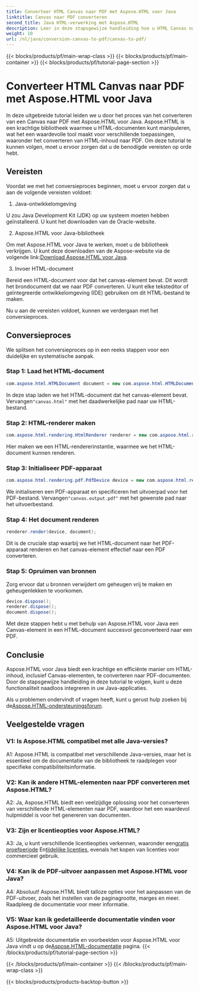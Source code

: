 ```yaml
---
title: Converteer HTML Canvas naar PDF met Aspose.HTML voor Java
linktitle: Canvas naar PDF converteren
second_title: Java HTML-verwerking met Aspose.HTML
description: Leer in deze stapsgewijze handleiding hoe u HTML Canvas naar PDF converteert met Aspose.HTML voor Java.
weight: 10
url: /nl/java/conversion-canvas-to-pdf/canvas-to-pdf/
---
```


{{< blocks/products/pf/main-wrap-class >}}
{{< blocks/products/pf/main-container >}}
{{< blocks/products/pf/tutorial-page-section >}}

# Converteer HTML Canvas naar PDF met Aspose.HTML voor Java

In deze uitgebreide tutorial leiden we u door het proces van het converteren van een Canvas naar PDF met Aspose.HTML voor Java. Aspose.HTML is een krachtige bibliotheek waarmee u HTML-documenten kunt manipuleren, wat het een waardevolle tool maakt voor verschillende toepassingen, waaronder het converteren van HTML-inhoud naar PDF. Om deze tutorial te kunnen volgen, moet u ervoor zorgen dat u de benodigde vereisten op orde hebt.

## Vereisten

Voordat we met het conversieproces beginnen, moet u ervoor zorgen dat u aan de volgende vereisten voldoet:

1. Java-ontwikkelomgeving

U zou Java Development Kit (JDK) op uw systeem moeten hebben geïnstalleerd. U kunt het downloaden van de Oracle-website.

2. Aspose.HTML voor Java-bibliotheek

 Om met Aspose.HTML voor Java te werken, moet u de bibliotheek verkrijgen. U kunt deze downloaden van de Aspose-website via de volgende link:[Download Aspose.HTML voor Java](https://releases.aspose.com/html/java/).

3. Invoer HTML-document

Bereid een HTML-document voor dat het canvas-element bevat. Dit wordt het brondocument dat we naar PDF converteren. U kunt elke teksteditor of geïntegreerde ontwikkelomgeving (IDE) gebruiken om dit HTML-bestand te maken.

Nu u aan de vereisten voldoet, kunnen we verdergaan met het conversieproces.

## Conversieproces

We splitsen het conversieproces op in een reeks stappen voor een duidelijke en systematische aanpak.

### Stap 1: Laad het HTML-document

```java
com.aspose.html.HTMLDocument document = new com.aspose.html.HTMLDocument(Resources.input("canvas.html"));
```

 In deze stap laden we het HTML-document dat het canvas-element bevat. Vervangen`"canvas.html"` met het daadwerkelijke pad naar uw HTML-bestand.

### Stap 2: HTML-renderer maken

```java
com.aspose.html.rendering.HtmlRenderer renderer = new com.aspose.html.rendering.HtmlRenderer();
```

Hier maken we een HTML-rendererinstantie, waarmee we het HTML-document kunnen renderen.

### Stap 3: Initialiseer PDF-apparaat

```java
com.aspose.html.rendering.pdf.PdfDevice device = new com.aspose.html.rendering.pdf.PdfDevice(Resources.output("canvas.output.pdf"));
```

 We initialiseren een PDF-apparaat en specificeren het uitvoerpad voor het PDF-bestand. Vervangen`"canvas.output.pdf"` met het gewenste pad naar het uitvoerbestand.

### Stap 4: Het document renderen

```java
renderer.render(device, document);
```

Dit is de cruciale stap waarbij we het HTML-document naar het PDF-apparaat renderen en het canvas-element effectief naar een PDF converteren.

### Stap 5: Opruimen van bronnen

Zorg ervoor dat u bronnen verwijdert om geheugen vrij te maken en geheugenlekken te voorkomen.

```java
device.dispose();
renderer.dispose();
document.dispose();
```

Met deze stappen hebt u met behulp van Aspose.HTML voor Java een Canvas-element in een HTML-document succesvol geconverteerd naar een PDF.

## Conclusie

Aspose.HTML voor Java biedt een krachtige en efficiënte manier om HTML-inhoud, inclusief Canvas-elementen, te converteren naar PDF-documenten. Door de stapsgewijze handleiding in deze tutorial te volgen, kunt u deze functionaliteit naadloos integreren in uw Java-applicaties.

 Als u problemen ondervindt of vragen heeft, kunt u gerust hulp zoeken bij de[Aspose.HTML-ondersteuningsforum](https://forum.aspose.com/).

## Veelgestelde vragen

### V1: Is Aspose.HTML compatibel met alle Java-versies?

A1: Aspose.HTML is compatibel met verschillende Java-versies, maar het is essentieel om de documentatie van de bibliotheek te raadplegen voor specifieke compatibiliteitsinformatie.

### V2: Kan ik andere HTML-elementen naar PDF converteren met Aspose.HTML?

A2: Ja, Aspose.HTML biedt een veelzijdige oplossing voor het converteren van verschillende HTML-elementen naar PDF, waardoor het een waardevol hulpmiddel is voor het genereren van documenten.

### V3: Zijn er licentieopties voor Aspose.HTML?

 A3: Ja, u kunt verschillende licentieopties verkennen, waaronder een[gratis proefperiode](https://releases.aspose.com/) En[tijdelijke licenties](https://purchase.aspose.com/temporary-license/), evenals het kopen van licenties voor commercieel gebruik.

### V4: Kan ik de PDF-uitvoer aanpassen met Aspose.HTML voor Java?

A4: Absoluut! Aspose.HTML biedt talloze opties voor het aanpassen van de PDF-uitvoer, zoals het instellen van de paginagrootte, marges en meer. Raadpleeg de documentatie voor meer informatie.

### V5: Waar kan ik gedetailleerde documentatie vinden voor Aspose.HTML voor Java?

 A5: Uitgebreide documentatie en voorbeelden voor Aspose.HTML voor Java vindt u op de[Aspose.HTML-documentatie](https://reference.aspose.com/html/java/) pagina.
{{< /blocks/products/pf/tutorial-page-section >}}

{{< /blocks/products/pf/main-container >}}
{{< /blocks/products/pf/main-wrap-class >}}

{{< blocks/products/products-backtop-button >}}
